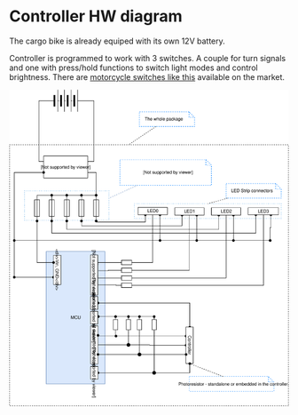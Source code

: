 # Controller HW diagram

The cargo bike is already equiped with its own 12V battery.

Controller is programmed to work with 3 switches. A couple for turn signals and one with press/hold functions to switch light modes and control brightness.
There are [motorcycle switches like this](https://www.banggood.com/22mm-Handlebar-Light-Horn-OnOff-Signal-Indicator-Switch-For-Motorcycle-E-bike-p-1211467.html) available on the market.

![Controller-diagram.svg](hardware/Controller-diagram.svg)
